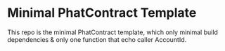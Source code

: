 # Minimal PhatContract Template

This repo is the minimal PhatContract template, which only minimal build dependencies & only one function that echo caller AccountId.
